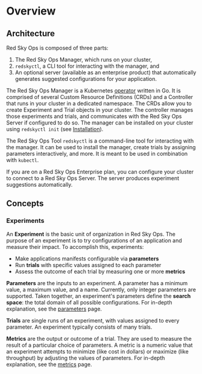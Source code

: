 # Overview

## Architecture

Red Sky Ops is composed of three parts:

1. The Red Sky Ops Manager, which runs on your cluster,
2. `redskyctl`, a CLI tool for interacting with the manager, and
3. An optional server (available as an enterprise product) that automatically generates suggested configurations for your application.

The Red Sky Ops Manager is a Kubernetes [operator](https://kubernetes.io/docs/concepts/extend-kubernetes/operator/) written in Go. It is comprised of several Custom Resource Definitions (CRDs) and a Controller that runs in your cluster in a dedicated namespace. The CRDs allow you to create Experiment and Trial objects in your cluster. The controller manages those experiments and trials, and communicates with the Red Sky Ops Server if configured to do so. The manager can be installed on your cluster using `redskyctl init` (see [Installation](install.md)).

The Red Sky Ops Tool `redskyctl` is a command-line tool for interacting with the manager. It can be used to install the manager, create trials by assigning parameters interactively, and more. It is meant to be used in combination with `kubectl`.

If you are on a Red Sky Ops Enterprise plan, you can configure your cluster to connect to a Red Sky Ops Server. The server produces experiment suggestions automatically.

## Concepts

### Experiments

An **Experiment** is the basic unit of organization in Red Sky Ops. The purpose of an experiment is to try configurations of an application and measure their impact. To accomplish this, experiments:

* Make applications manifests configurable via **parameters**
* Run **trials** with specific values assigned to each parameter
* Assess the outcome of each trial by measuring one or more **metrics**

**Parameters** are the inputs to an experiment. A parameter has a minimum value, a maximum value, and a name. Currently, only integer parameters are supported. Taken together, an experiment's parameters define the **search space**: the total domain of all possible configurations. For in-depth explanation, see the [parameters](parameters.md) page.

**Trials** are single runs of an experiment, with values assigned to every parameter. An experiment typically consists of many trials.

**Metrics** are the output or outcome of a trial. They are used to measure the result of a particular choice of parameters. A metric is a numeric value that an experiment attempts to minimize (like cost in dollars) or maximize (like throughput) by adjusting the values of parameters. For in-depth explanation, see the [metrics](metrics.md) page.
